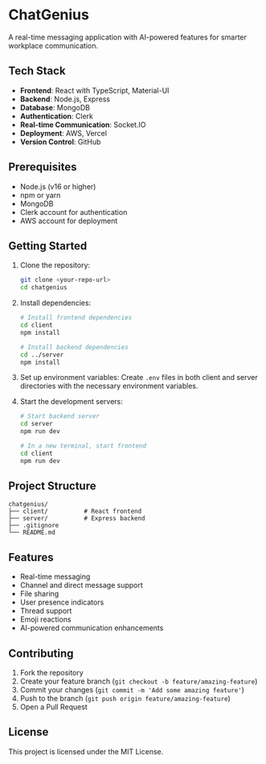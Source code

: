 # ChatGenius

A real-time messaging application with AI-powered features for smarter workplace communication.

## Tech Stack

- **Frontend**: React with TypeScript, Material-UI
- **Backend**: Node.js, Express
- **Database**: MongoDB
- **Authentication**: Clerk
- **Real-time Communication**: Socket.IO
- **Deployment**: AWS, Vercel
- **Version Control**: GitHub

## Prerequisites

- Node.js (v16 or higher)
- npm or yarn
- MongoDB
- Clerk account for authentication
- AWS account for deployment

## Getting Started

1. Clone the repository:
   ```bash
   git clone <your-repo-url>
   cd chatgenius
   ```

2. Install dependencies:
   ```bash
   # Install frontend dependencies
   cd client
   npm install

   # Install backend dependencies
   cd ../server
   npm install
   ```

3. Set up environment variables:
   Create `.env` files in both client and server directories with the necessary environment variables.

4. Start the development servers:
   ```bash
   # Start backend server
   cd server
   npm run dev

   # In a new terminal, start frontend
   cd client
   npm run dev
   ```

## Project Structure

```
chatgenius/
├── client/          # React frontend
├── server/          # Express backend
├── .gitignore
└── README.md
```

## Features

- Real-time messaging
- Channel and direct message support
- File sharing
- User presence indicators
- Thread support
- Emoji reactions
- AI-powered communication enhancements

## Contributing

1. Fork the repository
2. Create your feature branch (`git checkout -b feature/amazing-feature`)
3. Commit your changes (`git commit -m 'Add some amazing feature'`)
4. Push to the branch (`git push origin feature/amazing-feature`)
5. Open a Pull Request

## License

This project is licensed under the MIT License.